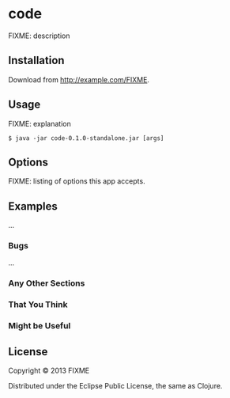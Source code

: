 # code

FIXME: description

## Installation

Download from http://example.com/FIXME.

## Usage

FIXME: explanation

    $ java -jar code-0.1.0-standalone.jar [args]

## Options

FIXME: listing of options this app accepts.

## Examples

...

### Bugs

...

### Any Other Sections
### That You Think
### Might be Useful

## License

Copyright © 2013 FIXME

Distributed under the Eclipse Public License, the same as Clojure.
